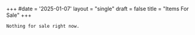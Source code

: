 +++
#date = '2025-01-07'
layout = "single"
draft = false
title = "Items For Sale"
+++

` Nothing for sale right now. `
